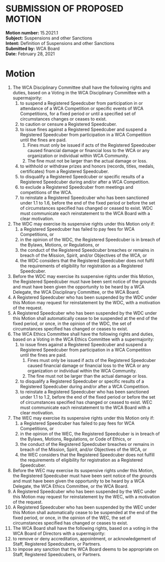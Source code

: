 # SUBMISSION OF PROPOSED MOTION

**Motion number:** 15.2021.1  
**Subject:** Suspensions and other Sanctions  
**Intent:** Definition of Suspensions and other Sanctions  
**Submitted by:** WCA Board  
**Date:** February 28, 2021  

# Motion

1. The WCA Disciplinary Committee shall have the following rights and duties, based on a Voting in the WCA Disciplinary Committee with a supermajority:
   1. to suspend a Registered Speedcuber from participation in or attendance of a WCA Competition or specific events of WCA Competitions, for a fixed period or until a specified set of circumstances changes or ceases to exist.
   2. to caution or censure a Registered Speedcuber.
   3. to issue fines against a Registered Speedcuber and suspend a Registered Speedcuber from participation in a WCA Competition until the fines are paid.
      1. Fines must only be issued if acts of the Registered Speedcuber caused financial damage or financial loss to the WCA or any organization or individual within WCA Community.
      2. The fine must not be larger than the actual damage or loss.
   4. to withhold or withdraw prizes and honors (records, titles, medals, certificates) from a Registered Speedcuber.
   5. to disqualify a Registered Speedcuber or specific results of a Registered Speedcuber during and/or after a WCA Competition.
   6. to exclude a Registered Speedcuber from meetings and competitions of the WCA.
   7. to reinstate a Registered Speedcuber who has been sanctioned under 1.1 to 1.6, before the end of the fixed period or before the set of circumstances specified has changed or ceased to exist. WDC must communicate each reinstatement to the WCA Board with a clear motivation.
2. The WDC may exercise its suspensive rights under this Motion only if:
   1. a Registered Speedcuber has failed to pay fees for WCA Competitions, or
   2. in the opinion of the WDC, the Registered Speedcuber is in breach of the Bylaws, Motions, or Regulations, or
   3. the conduct of the Registered Speedcuber breaches or remains in breach of the Mission, Spirit, and/or Objectives of the WCA, or
   4. the WDC considers that the Registered Speedcuber does not fulfil the requirements of eligibility for registration as a Registered Speedcuber.
3. Before the WDC may exercise its suspensive rights under this Motion, the Registered Speedcuber must have been sent notice of the grounds and must have been given the opportunity to be heard by a WCA Delegate, the WCA Disciplinary Committee, or the WCA Board.
4. A Registered Speedcuber who has been suspended by the WDC under this Motion may request for reinstatement by the WDC, with a motivation of the request.
5. A Registered Speedcuber who has been suspended by the WDC under this Motion shall automatically cease to be suspended at the end of the fixed period, or once, in the opinion of the WDC, the set of circumstances specified has changed or ceases to exist.
6. The WCA Ethics Committee shall have the following rights and duties, based on a Voting in the WCA Ethics Committee with a supermajority:
   1. to issue fines against a Registered Speedcuber and suspend a Registered Speedcuber from participation in a WCA Competition until the fines are paid.
      1. Fines must only be issued if acts of the Registered Speedcuber caused financial damage or financial loss to the WCA or any organization or individual within the WCA Community.
      2. The fine must not be larger than the actual damage or loss.
   2. to disqualify a Registered Speedcuber or specific results of a Registered Speedcuber during and/or after a WCA Competition.
   3. to reinstate a Registered Speedcuber who has been sanctioned under 1.1 to 1.2, before the end of the fixed period or before the set of circumstances specified has changed or ceased to exist. WEC must communicate each reinstatement to the WCA Board with a clear motivation.
7. The WEC may exercise its suspensive rights under this Motion only if:
   1. a Registered Speedcuber has failed to pay fees for WCA Competitions, or
   2. in the opinion of the WEC, the Registered Speedcuber is in breach of the Bylaws, Motions, Regulations, or Code of Ethics, or
   3. the conduct of the Registered Speedcuber breaches or remains in breach of the Mission, Spirit, and/or Objectives of the WCA, or
   4. the WEC considers that the Registered Speedcuber does not fulfill the requirements of eligibility for registration as a Registered Speedcuber.
8. Before the WEC may exercise its suspensive rights under this Motion, the Registered Speedcuber must have been sent notice of the grounds and must have been given the opportunity to be heard by a WCA Delegate, the WCA Ethics Committee, or the WCA Board.
9. A Registered Speedcuber who has been suspended by the WEC under this Motion may request for reinstatement by the WEC, with a motivation of the request.
10. A Registered Speedcuber who has been suspended by the WEC under this Motion shall automatically cease to be suspended at the end of the fixed period, or once, in the opinion of the WEC, the set of circumstances specified has changed or ceases to exist.
11. The WCA Board shall have the following rights, based on a voting in the WCA Board of Directors with a supermajority:
   1. to remove or deny accreditation, appointment, or acknowledgement of Staff, Registered Speedcubers, or Partners.
   2. to impose any sanction that the WCA Board deems to be appropriate on Staff, Registered Speedcubers, or Partners.
